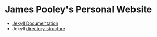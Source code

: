 # James Pooley's Personal Website

* [Jekyll Documentation](https://jekyllrb.com/docs/)
* Jekyll [directory structure](https://jekyllrb.com/docs/structure/)
